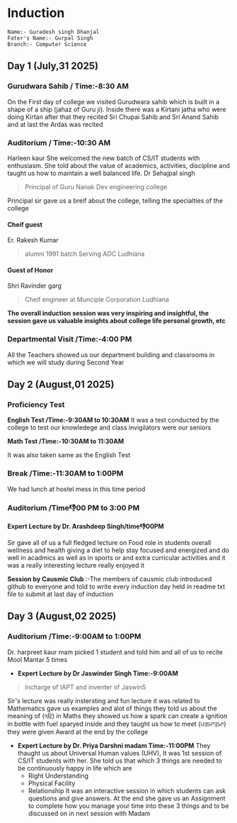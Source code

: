 # Induction

    Name:- Guradesh singh Dhanjal
    Fater's Name:- Gurpal Singh
    Branch:- Computer Science 


## Day 1 (July,31 2025)

### Gurudwara Sahib        / Time:-8:30 AM
On the First day of college we visited Gurudwara sahib which is built in a shape of a ship (jahaz of Guru ji). Inside there was a Kirtani jatha who were doing Kirtan after that they recited Sri Chupai Sahib and Sri Anand Sahib and at last the Ardas was recited 
### Auditorium      /  Time:-10:30 AM
Harleen kaur
    She welcomed the new batch of CS/IT students with enthusiasm. She told about the value of academics, activities, discipline and taught us how to maintain a well balanced life.
Dr Sehajpal singh                       
>Principal of Guru Nanak Dev engineering college

Principal sir gave us a breif about the college, telling the specialties of the college
#### Cheif guest
Er. Rakesh Kumar
>alumni 1991 batch Serving ADC Ludhiana

#### Guest of Honor
Shri Ravinder garg
> Cheif engineer at Munciple Corporation Ludhiana

**The overall induction session was very inspiring and insightful, the session gave us valuable insights about college life personal growth, etc**
### Departmental Visit /Time:-4:00 PM
 All the Teachers showed us our department building and classrooms in which we will study during Second Year


## Day 2 (August,01 2025) 

### Proficiency Test 
**English Test  /Time:-9:30AM to 10:30AM**
It was a test conducted by the college to test our knowledege 
and class invigilators were our seniors 

**Math Test    /Time:-10:30AM to 11:30AM**

It was also taken same as the English Test

### Break /Time:-11:30AM to 1:00PM
We had lunch at hostel mess in this time period 

### Auditorium /Time:-1:00 PM to 3:00 PM
**Expert Lecture by Dr. Arashdeep Singh/time:-1:00PM**

Sir gave all of us a full fledged lecture on Food role in students overall wellness and health giving a diet to help stay focused and energized and do well in acadmics as well as in sports or and extra curricular activities and it was a really interesting lecture really enjoyed it

**Session by Causmic Club**
:-The members of causmic club introduced github to everyone and told to write every induction day held in readme txt file to submit at last day of induction 


## Day 3 (August,02 2025)
### Auditorium /Time:-9:00AM to 1:00PM
Dr. harpreet kaur mam picked 1 student and told him and all of us to recite Mool Mantar 5 times 
* **Expert Lecture by Dr Jaswinder Singh  Time:-9:00AM**
>Incharge of IAPT and inventer of JaswinS

Sir's lecture was really instersting and fun lecture it was related to Mathematics gave us examples and alot of things they told us about the meaning of (੧ਓ) in Maths they showed us how a spark can create a ignition in bottle with fuel sparyed inside and they taught us how to meet (ਪਰਮਾਤਮਾ) they were given Award at the end by the college 
* **Expert Lecture by Dr. Priya Darshni madam   Time:-11:00PM**
They thaught us about Universal Human values (UHV), It was 1st session of CS/IT students with her. She told us that which 3 things are needed to be continuously happy in life which are
   * Right Understanding 
   * Physical Facility 
   * Relationship
It was an interactive session in which students can ask questions and give answers. At the end she gave us an Assignment to complete how you manage your time into these 3 things and to be discussed on in next session with Madam 
